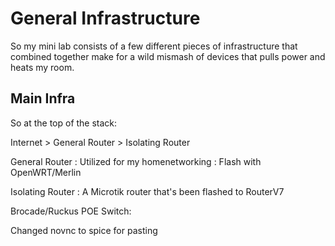 # General Infrastructure

So my mini lab consists of a few different pieces of infrastructure that combined together make for a wild mismash of devices that pulls power and heats my room.

## Main Infra

So at the top of the stack:

Internet > General Router > Isolating Router

General Router : Utilized for my homenetworking : Flash with OpenWRT/Merlin

Isolating Router : A Microtik router that's been flashed to RouterV7

Brocade/Ruckus POE Switch:

Changed novnc to spice for pasting